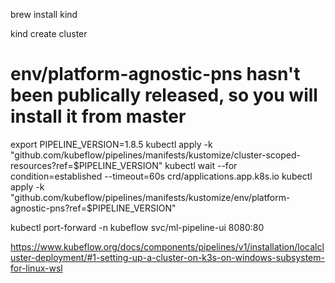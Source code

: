 brew install kind

kind create cluster

# env/platform-agnostic-pns hasn't been publically released, so you will install it from master
export PIPELINE_VERSION=1.8.5
kubectl apply -k "github.com/kubeflow/pipelines/manifests/kustomize/cluster-scoped-resources?ref=$PIPELINE_VERSION"
kubectl wait --for condition=established --timeout=60s crd/applications.app.k8s.io
kubectl apply -k "github.com/kubeflow/pipelines/manifests/kustomize/env/platform-agnostic-pns?ref=$PIPELINE_VERSION"

kubectl port-forward -n kubeflow svc/ml-pipeline-ui 8080:80

https://www.kubeflow.org/docs/components/pipelines/v1/installation/localcluster-deployment/#1-setting-up-a-cluster-on-k3s-on-windows-subsystem-for-linux-wsl